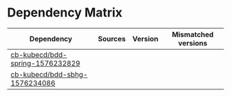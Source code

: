 # Dependency Matrix

Dependency | Sources | Version | Mismatched versions
---------- | ------- | ------- | -------------------
[cb-kubecd/bdd-spring-1576232829](https://github.com/cb-kubecd/bdd-spring-1576232829.git) |  | []() | 
[cb-kubecd/bdd-sbhg-1576234086](https://github.com/cb-kubecd/bdd-sbhg-1576234086.git) |  | []() | 
